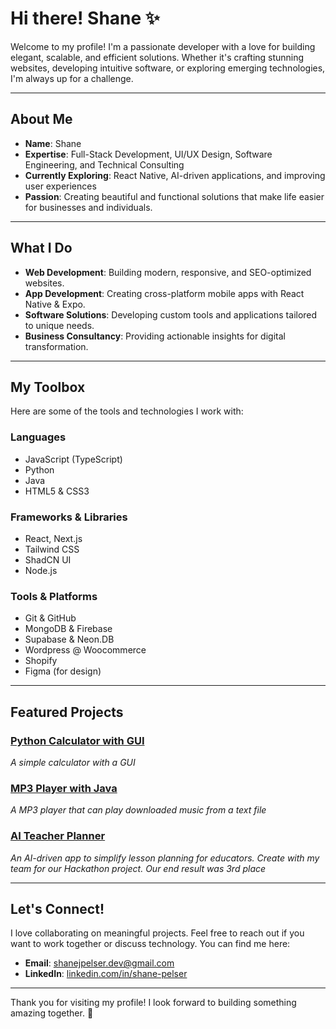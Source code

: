 # Hi there! Shane ✨

Welcome to my profile! I'm a passionate developer with a love for building elegant, scalable, and efficient solutions. Whether it's crafting stunning websites, developing intuitive software, or exploring emerging technologies, I'm always up for a challenge.

---

## About Me
- **Name**: Shane 
- **Expertise**: Full-Stack Development, UI/UX Design, Software Engineering, and Technical Consulting  
- **Currently Exploring**: React Native, AI-driven applications, and improving user experiences  
- **Passion**: Creating beautiful and functional solutions that make life easier for businesses and individuals.

---

## What I Do
- **Web Development**: Building modern, responsive, and SEO-optimized websites.
- **App Development**: Creating cross-platform mobile apps with React Native & Expo.
- **Software Solutions**: Developing custom tools and applications tailored to unique needs.
- **Business Consultancy**: Providing actionable insights for digital transformation.

---

## My Toolbox
Here are some of the tools and technologies I work with:

### Languages
- JavaScript (TypeScript)  
- Python
- Java
- HTML5 & CSS3  

### Frameworks & Libraries
- React, Next.js  
- Tailwind CSS  
- ShadCN UI  
- Node.js  

### Tools & Platforms
- Git & GitHub  
- MongoDB & Firebase
- Supabase & Neon.DB
- Wordpress @ Woocommerce
- Shopify  
- Figma (for design)  

---

## Featured Projects
### [Python Calculator with GUI](https://github.com/ShaneJP-Dev/Python_Calculator)
*A simple calculator with a GUI*

### [MP3 Player with Java](https://github.com/ShaneJP-Dev/MP3_Player)
*A MP3 player that can play downloaded music from a text file*

### [AI Teacher Planner](https://github.com/ShaneJP-Dev/ai-teacher-planner)
*An AI-driven app to simplify lesson planning for educators. Create with my team for our Hackathon project. Our end result was 3rd place*

---

## Let's Connect!
I love collaborating on meaningful projects. Feel free to reach out if you want to work together or discuss technology. You can find me here:

- **Email**: [shanejpelser.dev@gmail.com](mailto:shanejpelser.dev@gmail.com)  
- **LinkedIn**: [linkedin.com/in/shane-pelser](https://www.linkedin.com/in/shane-pelser/) 

---

Thank you for visiting my profile! I look forward to building something amazing together. 🚀

